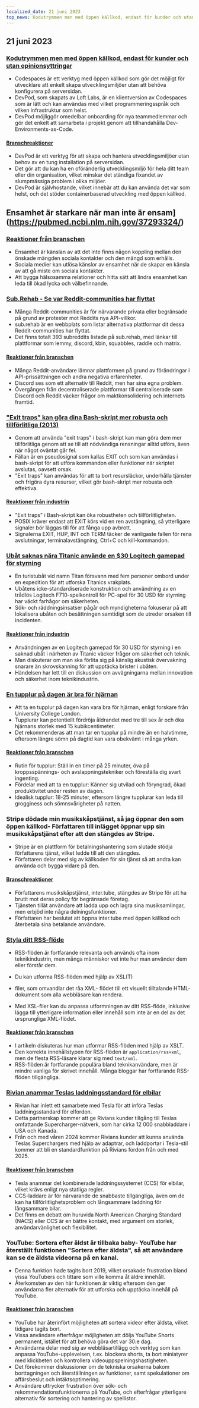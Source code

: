 ```yaml
---
localized_date: 21 juni 2023
top_news: Kodutrymmen men med öppen källkod, endast för kunder och utan opinionsyttringar
---
```


## 21 juni 2023

### [Kodutrymmen men med öppen källkod, endast för kunder och utan opinionsyttringar](https://devpod.sh/)

- Codespaces är ett verktyg med öppen källkod som gör det möjligt för utvecklare att enkelt skapa utvecklingsmiljöer utan att behöva konfigurera på serversidan.
- DevPod, som skapats av Loft Labs, är en klientversion av Codespaces som är lätt och kan användas med vilket programmeringsspråk och vilken infrastruktur som helst.
- DevPod möjliggör omedelbar onboarding för nya teammedlemmar och gör det enkelt att samarbeta i projekt genom att tillhandahålla Dev-Environments-as-Code.

#### [Branschreaktioner](http://news.ycombinator.com/item?id=36407477)

- DevPod är ett verktyg för att skapa och hantera utvecklingsmiljöer utan behov av en tung installation på serversidan.
- Det gör att du kan ha en oföränderlig utvecklingsmiljö för hela ditt team eller din organisation, vilket minskar det ständiga fixandet av slumpmässiga problem i olika miljöer.
- DevPod är självhostande, vilket innebär att du kan använda det var som helst, och det stöder containerbaserad utveckling med öppen källkod.

## Ensamhet är starkare när man inte är ensam](https://pubmed.ncbi.nlm.nih.gov/37293324/)

### [Reaktioner från branschen](http://news.ycombinator.com/item?id=36403280)

- Ensamhet är känslan av att det inte finns någon koppling mellan den önskade mängden sociala kontakter och den mängd som erhålls.
- Sociala medier kan utlösa känslor av ensamhet när de skapar en känsla av att gå miste om sociala kontakter.
- Att bygga hälsosamma relationer och hitta sätt att lindra ensamhet kan leda till ökad lycka och välbefinnande.

### [Sub.Rehab - Se var Reddit-communities har flyttat](https://sub.rehab/)

- Många Reddit-communities är för närvarande privata eller begränsade på grund av protester mot Reddits nya API-villkor.
- sub.rehab är en webbplats som listar alternativa plattformar dit dessa Reddit-communities har flyttat.
- Det finns totalt 393 subreddits listade på sub.rehab, med länkar till plattformar som lemmy, discord, kbin, squabbles, raddle och matrix.

#### [Reaktioner från branschen](http://news.ycombinator.com/item?id=36401999)

- Många Reddit-användare lämnar plattformen på grund av förändringar i API-prissättningen och andra negativa erfarenheter.
- Discord ses som ett alternativ till Reddit, men har sina egna problem.
- Övergången från decentraliserade plattformar till centraliserade som Discord och Reddit väcker frågor om maktkonsolidering och internets framtid.

### ["Exit traps" kan göra dina Bash-skript mer robusta och tillförlitliga (2013)](http://redsymbol.net/articles/bash-exit-traps/)

- Genom att använda "exit traps" i bash-skript kan man göra dem mer tillförlitliga genom att se till att nödvändiga rensningar alltid utförs, även när något oväntat går fel.
- Fällan är en pseudosignal som kallas EXIT och som kan användas i bash-skript för att utföra kommandon eller funktioner när skriptet avslutas, oavsett orsak.
- "Exit traps" kan användas för att ta bort resursläckor, underhålla tjänster och frigöra dyra resurser, vilket gör bash-skript mer robusta och effektiva.

#### [Reaktioner från industrin](http://news.ycombinator.com/item?id=36400465)

- "Exit traps" i Bash-skript kan öka robustheten och tillförlitligheten.
- POSIX kräver endast att EXIT körs vid en ren avstängning, så ytterligare signaler bör läggas till för att fånga upp avbrott.
- Signalerna EXIT, HUP, INT och TERM täcker de vanligaste fallen för rena avslutningar, terminalavstängning, Ctrl+C och kill-kommandon.

### [Ubåt saknas nära Titanic använde en $30 Logitech gamepad för styrning](https://arstechnica.com/gaming/2023/06/submarine-missing-near-titanic-used-a-30-logitech-gamepad-for-steering/)

- En turistubåt vid namn Titan försvann med fem personer ombord under en expedition för att utforska Titanics vrakplats.
- Ubåtens icke-standardiserade konstruktion och användning av en trådlös Logitech F710-spelkontroll för PC-spel för 30 USD för styrning har väckt farhågor om säkerheten.
- Sök- och räddningsinsatser pågår och myndigheterna fokuserar på att lokalisera ubåten och besättningen samtidigt som de utreder orsaken till incidenten.

#### [Reaktioner från industrin](http://news.ycombinator.com/item?id=36407781)

- Användningen av en Logitech gamepad för 30 USD för styrning i en saknad ubåt i närheten av Titanic väcker frågor om säkerhet och teknik.
- Man diskuterar om man ska förlita sig på känslig akustisk övervakning snarare än skrovskanning för att upptäcka brister i ubåten.
- Händelsen har lett till en diskussion om avvägningarna mellan innovation och säkerhet inom teknikindustrin.

### [En tupplur på dagen är bra för hjärnan](https://www.bbc.com/news/health-65950168)

- Att ta en tupplur på dagen kan vara bra för hjärnan, enligt forskare från University College London.
- Tupplurar kan potentiellt fördröja åldrandet med tre till sex år och öka hjärnans storlek med 15 kubikcentimeter.
- Det rekommenderas att man tar en tupplur på mindre än en halvtimme, eftersom längre sömn på dagtid kan vara obekvämt i många yrken.

#### [Reaktioner från branschen](http://news.ycombinator.com/item?id=36399503)

- Rutin för tupplur: Ställ in en timer på 25 minuter, öva på kroppsspännings- och avslappningstekniker och föreställa dig svart ingenting.
- Fördelar med att ta en tupplur: Känner sig utvilad och föryngrad, ökad produktivitet under resten av dagen.
- Idealisk tupplur: 18-25 minuter, eftersom längre tupplurar kan leda till grogginess och sömnsvårigheter på natten.

### Stripe dödade min musikskåpstjänst, så jag öppnar den som öppen källkod- Författaren till inlägget öppnar upp sin musikskåpstjänst efter att den stängdes av Stripe.

- Stripe är en plattform för betalningshantering som slutade stödja författarens tjänst, vilket ledde till att den stängdes.
- Författaren delar med sig av källkoden för sin tjänst så att andra kan använda och bygga vidare på den.

#### [Branschreaktioner](http://news.ycombinator.com/item?id=36403607)

- Författarens musikskåpstjänst, inter.tube, stängdes av Stripe för att ha brutit mot deras policy för begränsade företag.
- Tjänsten tillät användare att ladda upp och lagra sina musiksamlingar, men erbjöd inte några delningsfunktioner.
- Författaren har beslutat att öppna inter.tube med öppen källkod och återbetala sina betalande användare.

### [Styla ditt RSS-flöde](https://darekkay.com/blog/rss-styling/)

- RSS-flöden är fortfarande relevanta och används ofta inom teknikindustrin, men många människor vet inte hur man använder dem eller förstår dem.
- Du kan utforma RSS-flöden med hjälp av XSL(T)

- filer, som omvandlar det råa XML- flödet till ett visuellt tilltalande HTML- dokument som alla webbläsare kan rendera.

- Med XSL-filer kan du anpassa utformningen av ditt RSS-flöde, inklusive lägga till ytterligare information eller innehåll som inte är en del av det ursprungliga XML-flödet.

#### [Reaktioner från branschen](http://news.ycombinator.com/item?id=36401854)

- I artikeln diskuteras hur man utformar RSS-flöden med hjälp av XSLT.
- Den korrekta innehållstypen för RSS-flöden är `application/rss+xml`, men de flesta RSS-läsare klarar sig med `text/xml`.
- RSS-flöden är fortfarande populära bland teknikanvändare, men är mindre vanliga för skrivet innehåll. Många bloggar har fortfarande RSS-flöden tillgängliga.

### [Rivian anammar Teslas laddningsstandard för elbilar](https://ev-edition.com/2023/06/rivian-joins-forces-with-tesla-embracing-their-charging-standard-for-electric-vehicles/)

- Rivian har inlett ett samarbete med Tesla för att införa Teslas laddningsstandard för elfordon.
- Detta partnerskap kommer att ge Rivians kunder tillgång till Teslas omfattande Supercharger-nätverk, som har cirka 12 000 snabbladdare i USA och Kanada.
- Från och med våren 2024 kommer Rivians kunder att kunna använda Teslas Superchargers med hjälp av adaptrar, och laddportar i Tesla-stil kommer att bli en standardfunktion på Rivians fordon från och med 2025.

#### [Reaktioner från branschen](http://news.ycombinator.com/item?id=36403494)

- Tesla anammar det kombinerade laddningssystemet (CCS) för elbilar, vilket krävs enligt nya statliga regler.
- CCS-laddare är för närvarande de snabbaste tillgängliga, även om de kan ha tillförlitlighetsproblem och långsammare laddning för långsammare bilar.
- Det finns en debatt om huruvida North American Charging Standard (NACS) eller CCS är en bättre kontakt, med argument om storlek, användarvänlighet och flexibilitet.

### YouTube: Sortera efter äldst är tillbaka baby- YouTube har återställt funktionen "Sortera efter äldsta", så att användare kan se de äldsta videorna på en kanal.

- Denna funktion hade tagits bort 2019, vilket orsakade frustration bland vissa YouTubers och tittare som ville komma åt äldre innehåll.
- Återkomsten av den här funktionen är viktig eftersom den ger användarna fler alternativ för att utforska och upptäcka innehåll på YouTube.

#### [Reaktioner från branschen](http://news.ycombinator.com/item?id=36410777)

- YouTube har återinfört möjligheten att sortera videor efter äldsta, vilket tidigare tagits bort.
- Vissa användare efterfrågar möjligheten att dölja YouTube Shorts permanent, istället för att behöva göra det var 30:e dag.
- Användarna delar med sig av webbläsartillägg och verktyg som kan anpassa YouTube-upplevelsen, t.ex. blockera shorts, ta bort miniatyrer med klickbeten och kontrollera videouppspelningshastigheten.
- Det förekommer diskussioner om de tekniska orsakerna bakom borttagningen och återställningen av funktioner, samt spekulationer om affärsbeslut och intäktsoptimering.
- Användare uttrycker frustration över sök- och rekommendationsfunktionerna på YouTube, och efterfrågar ytterligare alternativ för sortering och hantering av spellistor.
